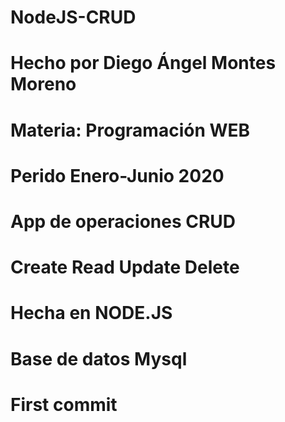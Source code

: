 # NodeJS-CRUD
# Hecho por Diego Ángel Montes Moreno
# Materia: Programación WEB
# Perido Enero-Junio 2020
# App de operaciones CRUD
# Create Read Update Delete
# Hecha en NODE.JS
# Base de datos Mysql
# First commit
